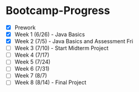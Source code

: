 # Bootcamp-Progress

- [x] Prework
- [x] Week 1 (6/26) - Java Basics
- [x] Week 2 (7/5) - Java Basics and Assessment Fri
- [ ] Week 3 (7/10) - Start Midterm Project
- [ ] Week 4 (7/17)
- [ ] Week 5 (7/24)
- [ ] Week 6 (7/31)
- [ ] Week 7 (8/7)
- [ ] Week 8  (8/14) - Final Project
